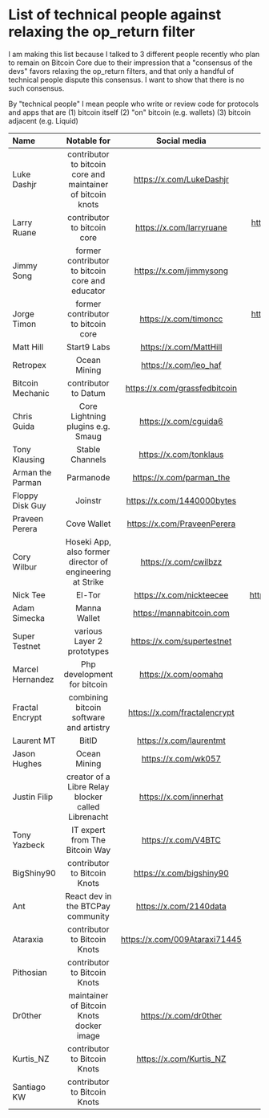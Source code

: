 # List of technical people against relaxing the op_return filter

I am making this list because I talked to 3 different people recently who plan to remain on Bitcoin Core due to their impression that a "consensus of the devs" favors relaxing the op_return filters, and that only a handful of technical people dispute this consensus. I want to show that there is no such consensus.

By "technical people" I mean people who write or review code for protocols and apps that are (1) bitcoin itself (2) "on" bitcoin (e.g. wallets) (3) bitcoin adjacent (e.g. Liquid)

| Name | Notable for | Social media | Github | Count |
| :------- | :-------: | :------: | :-------: | -------: |
| Luke Dashjr | contributor to bitcoin core and maintainer of bitcoin knots | https://x.com/LukeDashjr | https://github.com/luke-jr | 1 |
| Larry Ruane | contributor to bitcoin core | https://x.com/larryruane | https://github.com/bitcoin/bitcoin/commits?author=larryruane | 2 |
| Jimmy Song | former contributor to bitcoin core and educator | https://x.com/jimmysong | https://github.com/jimmysong | 3 |
| Jorge Timon | former contributor to bitcoin core | https://x.com/timoncc | https://github.com/bitcoin/bitcoin/commits?author=jtimon | 4 |
| Matt Hill | Start9 Labs | https://x.com/MattHill | https://github.com/MattDHill | 5 |
| Retropex | Ocean Mining | https://x.com/leo_haf | https://github.com/retropex | 6 |
| Bitcoin Mechanic | contributor to Datum | https://x.com/grassfedbitcoin | https://github.com/BitcoinMechanic | 7 |
| Chris Guida | Core Lightning plugins e.g. Smaug | https://x.com/cguida6 | https://github.com/chrisguida | 8 |
| Tony Klausing | Stable Channels | https://x.com/tonklaus | https://github.com/toneloc | 9 |
| Arman the Parman | Parmanode | https://x.com/parman_the | https://github.com/ArmanTheParman | 10 |
| Floppy Disk Guy | Joinstr | https://x.com/1440000bytes | https://github.com/1440000bytes | 11 |
| Praveen Perera | Cove Wallet | https://x.com/PraveenPerera | https://github.com/praveenperera | 12 |
| Cory Wilbur | Hoseki App, also former director of engineering at Strike | https://x.com/cwilbzz | https://github.com/cwilbur12 | 13 |
| Nick Tee | El-Tor | https://x.com/nickteecee | https://bitbucket.org/eltordev/eltor/src/main/ | 14 |
| Adam Simecka | Manna Wallet | https://mannabitcoin.com | | 15 |
| Super Testnet | various Layer 2 prototypes | https://x.com/supertestnet | https://github.com/supertestnet | 16 |
| Marcel Hernandez | Php development for bitcoin | https://x.com/oomahq | https://github.com/1ma | 17 |
| Fractal Encrypt | combining bitcoin software and artistry | https://x.com/fractalencrypt | https://github.com/fractalencrypt | 18 |
| Laurent MT | BitID | https://x.com/laurentmt | https://github.com/LaurentMT | 19 |
| Jason Hughes | Ocean Mining | https://x.com/wk057 | | 20 |
| Justin Filip | creator of a Libre Relay blocker called Librenacht | https://x.com/innerhat | https://github.com/justinfilip | 21 |
| Tony Yazbeck | IT expert from The Bitcoin Way | https://x.com/V4BTC | | 23 |
| BigShiny90 | contributor to Bitcoin Knots | https://x.com/bigshiny90 | https://github.com/bigshiny90 | 23 |
| Ant | React dev in the BTCPay community | https://x.com/2140data | https://github.com/2140data | 24 |
| Ataraxia | contributor to Bitcoin Knots | https://x.com/009Ataraxi71445 | https://github.com/ataraxia009 | 25 |
| Pithosian | contributor to Bitcoin Knots | | https://github.com/pithosian | 26 |
| Dr0ther | maintainer of Bitcoin Knots docker image | https://x.com/dr0ther | https://github.com/dr0ther | 27 |
| Kurtis_NZ | contributor to Bitcoin Knots | https://x.com/Kurtis_NZ | https://github.com/KurtisStirling | 28 |
| Santiago KW | contributor to Bitcoin Knots | | https://github.com/kwsantiago | 29 |
